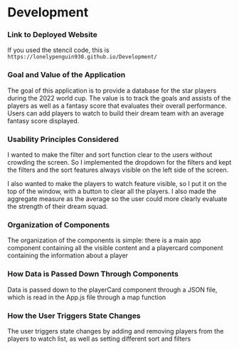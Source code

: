 # Development

### Link to Deployed Website

If you used the stencil code, this is `https://lonelypenguin930.github.io/Development/`

### Goal and Value of the Application

The goal of this application is to provide a database for the star players during the 2022 world cup. The value is to track the goals and assists of the players as well as a fantasy score that evaluates their overall performance. Users can add players to watch to build their dream team with an average fantasy score displayed.

### Usability Principles Considered

I wanted to make the filter and sort function clear to the users without crowding the screen. So I implemented the dropdown for the filters and kept the filters and the sort features always visible on the left side of the screen.

I also wanted to make the players to watch feature visible, so I put it on the top of the window, with a button to clear all the players. I also made the aggregate measure as the average so the user could more clearly evaluate the strength of their dream squad.

### Organization of Components

The organization of the components is simple: there is a main app component containing all the visible content and a playercard component containing the information about a player

### How Data is Passed Down Through Components

Data is passed down to the playerCard component through a JSON file, which is read in the App.js file through a map function

### How the User Triggers State Changes

The user triggers state changes by adding and removing players from the players to watch list, as well as setting different sort and filters
